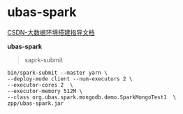 # ubas-spark
[CSDN-大数据环境搭建指导文档](https://blog.csdn.net/zphyy1988)

**ubas-spark**
>saprk-submit
```
bin/spark-submit --master yarn \
--deploy-mode client --num-executors 2 \
--executor-cores 2  \
--executor-memory 512M \
--class org.ubas.spark.mongodb.demo.SparkMongoTest1  \
zpp/ubas-spark.jar
```

>

